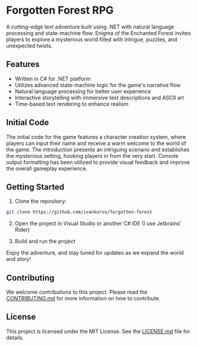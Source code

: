 # Forgotten Forest RPG

A cutting-edge text adventure built using .NET with natural language processing and state-machine flow. Enigma of the Enchanted Forest invites players to explore a mysterious world filled with intrigue, puzzles, and unexpected twists.

## Features

- Written in C# for .NET platform
- Utilizes advanced state-machine logic for the game's narrative flow
- Natural language processing for better user experience
- Interactive storytelling with immersive text descriptions and ASCII art
- Time-based text rendering to enhance realism

## Initial Code

The initial code for the game features a character creation system, where players can input their name and receive a warm welcome to the world of the game. The introduction presents an intriguing scenario and establishes the mysterious setting, hooking players in from the very start. Console output formatting has been utilized to provide visual feedback and improve the overall gameplay experience.

## Getting Started

1. Clone the repository:
```bash
git clone https://github.com/ivankoros/forgotten-forest
```
2. Open the project in Visual Studio or another C# IDE (I use Jetbrains' Rider)

3. Build and run the project

Enjoy the adventure, and stay tuned for updates as we expand the world and story!

## Contributing

We welcome contributions to this project. Please read the [CONTRIBUTING.md](CONTRIBUTING.md) for more information on how to contribute.

## License

This project is licensed under the MIT License. See the [LICENSE.md](LICENSE.md) file for details.
